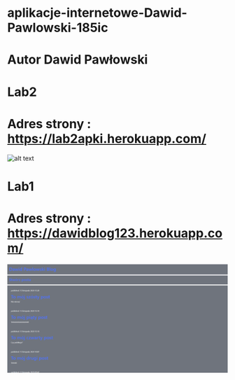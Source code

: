 # aplikacje-internetowe-Dawid-Pawlowski-185ic

# Autor Dawid Pawłowski

# Lab2

# Adres strony : https://lab2apki.herokuapp.com/

![alt text](https://github.com/DawidPawlowski123/aplikacje-internetowe-Dawid-Pawlowski-185ic/blob/main/Lab1/2.png)

# Lab1

# Adres strony : https://dawidblog123.herokuapp.com/

![alt text](https://github.com/DawidPawlowski123/aplikacje-internetowe-Dawid-Pawlowski-185ic/blob/main/Lab1/1.png)
